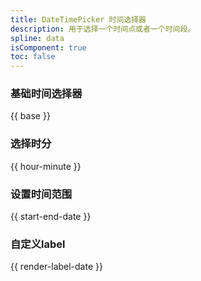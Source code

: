 ```yaml
---
title: DateTimePicker 时间选择器
description: 用于选择一个时间点或者一个时间段。
spline: data
isComponent: true
toc: false
---
```


### 基础时间选择器

{{ base }}

### 选择时分

{{ hour-minute }}

### 设置时间范围

{{ start-end-date }}

### 自定义label

{{ render-label-date }}
